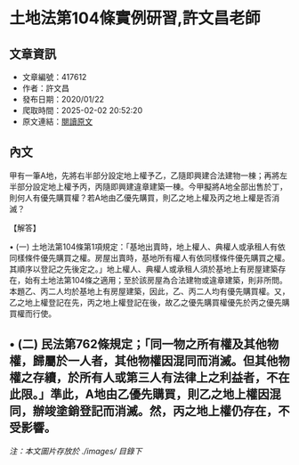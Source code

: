 # 土地法第104條實例研習,許文昌老師

## 文章資訊
- 文章編號：417612
- 作者：許文昌
- 發布日期：2020/01/22
- 爬取時間：2025-02-02 20:52:20
- 原文連結：[閱讀原文](https://real-estate.get.com.tw/Columns/detail.aspx?no=417612)

## 內文
甲有一筆A地，先將右半部分設定地上權予乙，乙隨即興建合法建物一棟；再將左半部分設定地上權予丙，丙隨即興建違章建築一棟。今甲擬將A地全部出售於丁，則何人有優先購買權？若A地由乙優先購買，則乙之地上權及丙之地上權是否消滅？

【解答】

• (一) 土地法第104條第1項規定：「基地出賣時，地上權人、典權人或承租人有依同樣條件優先購買之權。房屋出賣時，基地所有權人有依同樣條件優先購買之權。其順序以登記之先後定之。」地上權人、典權人或承租人須於基地上有房屋建築存在，始有土地法第104條之適用；至於該房屋為合法建物或違章建築，則非所問。本題乙、丙二人均於基地上有房屋建築，因此，乙、丙二人均有優先購買權。又，乙之地上權登記在先，丙之地上權登記在後，故乙之優先購買權優先於丙之優先購買權而行使。

• (二) 民法第762條規定；「同一物之所有權及其他物權，歸屬於一人者，其他物權因混同而消滅。但其他物權之存續，於所有人或第三人有法律上之利益者，不在此限。」準此，A地由乙優先購買，則乙之地上權因混同，辦竣塗銷登記而消滅。然，丙之地上權仍存在，不受影響。
---
*注：本文圖片存放於 ./images/ 目錄下*
